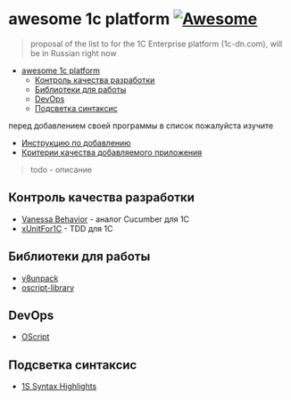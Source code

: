 ﻿# awesome 1c platform [![Awesome](https://cdn.rawgit.com/sindresorhus/awesome/d7305f38d29fed78fa85652e3a63e154dd8e8829/media/badge.svg)](https://github.com/sindresorhus/awesome)

> proposal of the list to for the 1C Enterprise platform (1c-dn.com), will be in Russian right now

- [awesome 1c platform ](#)
	- [Контроль качества разработки](#)
	- [Библиотеки для работы](#)
	- [DevOps](#)
	- [Подсветка синтаксис](#)

перед добавлением своей программы в список пожалуйста изучите

* [Инструкцию по добавлению]()
* [Критерии качества добавляемого приложения]()

> todo - описание

## Контроль качества разработки

* [Vanessa Behavior]() - аналог Cucumber для 1С
* [xUnitFor1C]() - TDD для 1С

## Библиотеки для работы

* [v8unpack]()
* [oscript-library]()

## DevOps

* [OScript]()

## Подсветка синтаксис

* [1S Syntax Highlights]()
